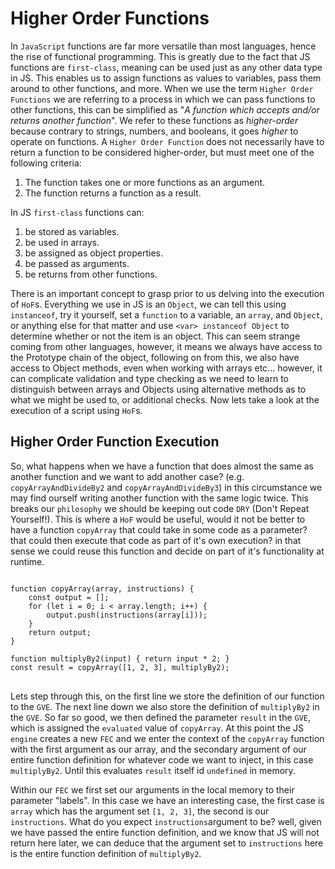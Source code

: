 # Higher Order Functions

In `JavaScript` functions are far more versatile than most languages, hence the rise of functional programming. This is greatly due to the fact that JS functions are `first-class`, meaning can be used just as any other data type in JS. This enables us to assign functions as values to variables, pass them around to other functions, and more. When we use the term `Higher Order Functions` we are referring to a process in which we can pass functions to other functions, this can be simplified as "<em>A function which accepts and/or returns another function</em>". We refer to these functions as <em>higher-order</em> because contrary to strings, numbers, and booleans, it goes <em>higher</em> to operate on functions. A `Higher Order Function` does not necessarily have to return a function to be considered higher-order, but must meet one of the following criteria:

1. The function takes one or more functions as an argument.
2. The function returns a function as a result.

In JS `first-class` functions can:

1. be stored as variables.
2. be used in arrays.
3. be assigned as object properties.
4. be passed as arguments.
5. be returns from other functions.

There is an important concept to grasp prior to us delving into the execution of `HoF`s. Everything we use in JS is an `Object`, we can tell this using `instanceof`, try it yourself, set a `function` to a variable, an `array`, and `Object`, or anything else for that matter and use `<var> instanceof Object` to determine whether or not the item is an object. This can seem strange coming from other languages, however, it means we always have access to the Prototype chain of the object, following on from this, we also have access to Object methods, even when working with arrays etc... however, it can complicate validation and type checking as we need to learn to distinguish between arrays and Objects using alternative methods as to what we might be used to, or additional checks. Now lets take a look at the execution of a script using `HoF`s.

## Higher Order Function Execution

So, what happens when we have a function that does almost the same as another function and we want to add another case? (e.g. `copyArrayAndDivideBy2` and `copyArrayAndDivideBy3`) in this circumstance we may find ourself writing another function with the same logic twice. This breaks our `philosophy` we should be keeping out code `DRY` (Don't Repeat Yourself!). This is where a `HoF` would be useful, would it not be better to have a function `copyArray` that could take in some code as a parameter? that could then execute that code as part of it's own execution? in that sense we could reuse this function and decide on part of it's functionality at runtime.

<pre>
<code>
function copyArray(array, instructions) {
    const output = [];
    for (let i = 0; i < array.length; i++) {
        output.push(instructions(array[i]));
    }
    return output;
}

function multiplyBy2(input) { return input * 2; }
const result = copyArray([1, 2, 3], multiplyBy2);
</code>
</pre>

Lets step through this, on the first line we store the definition of our function to the `GVE`. The next line down we also store the definition of `multiplyBy2` in the `GVE`. So far so good, we then defined the parameter `result` in the `GVE`, which is assigned the `evaluated` value of `copyArray`. At this point the JS `engine` creates a new `FEC` and we enter the context of the `copyArray` function with the first argument as our array, and the secondary argument of our entire function definition for whatever code we want to inject, in this case `multiplyBy2`. Until this evaluates `result` itself id `undefined` in memory.

Within our `FEC` we first set our arguments in the local memory to their parameter "labels". In this case we have an interesting case, the first case is `array` which has the argument set `[1, 2, 3]`, the second is our `instructions`. What do you expect `instructions`argument to be? well, given we have passed the entire function definition, and we know that JS will not return here later, we can deduce that the argument set to `instructions` here is the entire function definition of `multiplyBy2`.